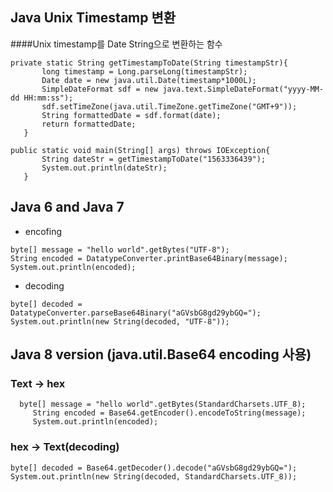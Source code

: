 ## Java Unix Timestamp 변환 

####Unix timestamp를 Date String으로 변환하는 함수

```
private static String getTimestampToDate(String timestampStr){
       long timestamp = Long.parseLong(timestampStr);
       Date date = new java.util.Date(timestamp*1000L); 
       SimpleDateFormat sdf = new java.text.SimpleDateFormat("yyyy-MM-dd HH:mm:ss"); 
       sdf.setTimeZone(java.util.TimeZone.getTimeZone("GMT+9")); 
       String formattedDate = sdf.format(date);
       return formattedDate;
   }
```

```
public static void main(String[] args) throws IOException{
       String dateStr = getTimestampToDate("1563336439");
       System.out.println(dateStr);
   }
```
## Java 6 and Java 7

- encofing
```
byte[] message = "hello world".getBytes("UTF-8");
String encoded = DatatypeConverter.printBase64Binary(message);
System.out.println(encoded);
```
- decoding
```$xslt
byte[] decoded = DatatypeConverter.parseBase64Binary("aGVsbG8gd29ybGQ=");
System.out.println(new String(decoded, "UTF-8"));
```

## Java 8 version (java.util.Base64 encoding 사용)   

### Text -> hex
```
  byte[] message = "hello world".getBytes(StandardCharsets.UTF_8);
     String encoded = Base64.getEncoder().encodeToString(message);
     System.out.println(encoded);
```

### hex -> Text(decoding)
```
byte[] decoded = Base64.getDecoder().decode("aGVsbG8gd29ybGQ=");
System.out.println(new String(decoded, StandardCharsets.UTF_8));
```
 